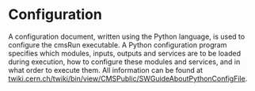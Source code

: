 # Configuration
A configuration document, written using the Python language, is used to configure the cmsRun executable. A Python configuration program specifies which modules, inputs, outputs and services are to be loaded during execution, how to configure these modules and services, and in what order to execute them. All information can be found at [twiki.cern.ch/twiki/bin/view/CMSPublic/SWGuideAboutPythonConfigFile](https://twiki.cern.ch/twiki/bin/view/CMSPublic/SWGuideAboutPythonConfigFile). 

